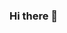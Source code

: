 ### Hi there 👋

<!--
**CarlosAndreSantana/CarlosAndreSantana** is a ✨ _special_ ✨ repository because its `README.md` (this file) appears on your GitHub profile.

- 🔭 I’m currently working on  a personal project.
- 🌱 I’m currently learning  Web development (HTML, CSS, JS ) .
- 👯 I’m looking to collaborate on  with my developing knowledge and all the knowledge I have.   
- 🤔 I’m looking for help with  my open source projects. 
- 💬 Ask me about  Anything, if I don't know, we'll learn together.   
- 📫 How to reach me: https://www.linkedin.com/in/carlos-andr%C3%A9-costa-santana-606262169/ 
- 😄 Pronouns: Curious, Self-taught, flexible, attentive. 
- ⚡ Fun fact: I never give up on my dreams, even though I don't have the resources, I always look for the knowledge to conquer them.
-->
